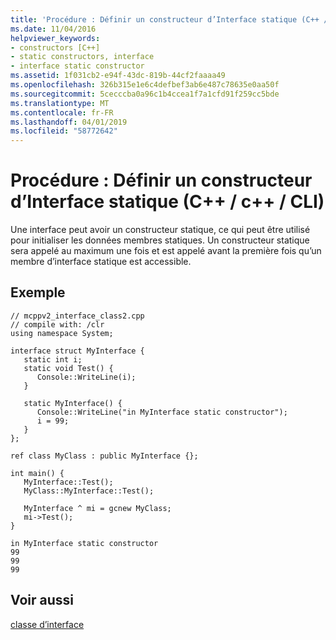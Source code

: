 ```yaml
---
title: 'Procédure : Définir un constructeur d’Interface statique (C++ / c++ / CLI)'
ms.date: 11/04/2016
helpviewer_keywords:
- constructors [C++]
- static constructors, interface
- interface static constructor
ms.assetid: 1f031cb2-e94f-43dc-819b-44cf2faaaa49
ms.openlocfilehash: 326b315e1e6c4defbef3ab6e487c78635e0aa50f
ms.sourcegitcommit: 5cecccba0a96c1b4ccea1f7a1cfd91f259cc5bde
ms.translationtype: MT
ms.contentlocale: fr-FR
ms.lasthandoff: 04/01/2019
ms.locfileid: "58772642"
---
```

# <a name="how-to-define-an-interface-static-constructor-ccli"></a>Procédure : Définir un constructeur d’Interface statique (C++ / c++ / CLI)

Une interface peut avoir un constructeur statique, ce qui peut être utilisé pour initialiser les données membres statiques.  Un constructeur statique sera appelé au maximum une fois et est appelé avant la première fois qu’un membre d’interface statique est accessible.

## <a name="example"></a>Exemple

```
// mcppv2_interface_class2.cpp
// compile with: /clr
using namespace System;

interface struct MyInterface {
   static int i;
   static void Test() {
      Console::WriteLine(i);
   }

   static MyInterface() {
      Console::WriteLine("in MyInterface static constructor");
      i = 99;
   }
};

ref class MyClass : public MyInterface {};

int main() {
   MyInterface::Test();
   MyClass::MyInterface::Test();

   MyInterface ^ mi = gcnew MyClass;
   mi->Test();
}
```

```Output
in MyInterface static constructor
99
99
99
```

## <a name="see-also"></a>Voir aussi

[classe d’interface](../extensions/interface-class-cpp-component-extensions.md)
